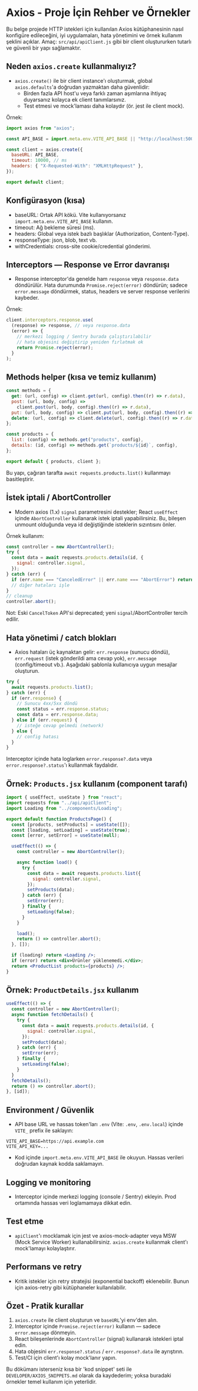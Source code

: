 # Axios - Proje İçin Rehber ve Örnekler

Bu belge projede HTTP istekleri için kullanılan Axios kütüphanesinin nasıl konfigüre edileceğini, iyi uygulamaları, hata yönetimini ve örnek kullanım şeklini açıklar. Amaç: `src/api/apiClient.js` gibi bir client oluştururken tutarlı ve güvenli bir yapı sağlamaktır.

## Neden `axios.create` kullanmalıyız?

- `axios.create()` ile bir client instance'ı oluşturmak, global `axios.defaults`'a doğrudan yazmaktan daha güvenlidir:
  - Birden fazla API host'u veya farklı zaman aşımlarına ihtiyaç duyarsanız kolayca ek client tanımlarsınız.
  - Test etmesi ve mock'laması daha kolaydır (ör. jest ile client mock).

Örnek:

```js
import axios from "axios";

const API_BASE = import.meta.env.VITE_API_BASE || "http://localhost:5001";

const client = axios.create({
  baseURL: API_BASE,
  timeout: 10000, // ms
  headers: { "X-Requested-With": "XMLHttpRequest" },
});

export default client;
```

## Konfigürasyon (kısa)

- baseURL: Ortak API kökü. Vite kullanıyorsanız `import.meta.env.VITE_API_BASE` kullanın.
- timeout: Ağ bekleme süresi (ms).
- headers: Global veya istek bazlı başlıklar (Authorization, Content-Type).
- responseType: json, blob, text vb.
- withCredentials: cross-site cookie/credential gönderimi.

## Interceptors — Response ve Error davranışı

- Response interceptor'da genelde ham `response` veya `response.data` döndürülür. Hata durumunda `Promise.reject(error)` döndürün; sadece `error.message` döndürmek, status, headers ve server response verilerini kaybeder.

Örnek:

```js
client.interceptors.response.use(
  (response) => response, // veya response.data
  (error) => {
    // merkezi logging / Sentry burada çalıştırılabilir
    // hata objesini değiştirip yeniden fırlatmak ok
    return Promise.reject(error);
  }
);
```

## Methods helper (kısa ve temiz kullanım)

```js
const methods = {
  get: (url, config) => client.get(url, config).then((r) => r.data),
  post: (url, body, config) =>
    client.post(url, body, config).then((r) => r.data),
  put: (url, body, config) => client.put(url, body, config).then((r) => r.data),
  delete: (url, config) => client.delete(url, config).then((r) => r.data),
};

const products = {
  list: (config) => methods.get("products", config),
  details: (id, config) => methods.get(`products/${id}`, config),
};

export default { products, client };
```

Bu yapı, çağıran tarafta `await requests.products.list()` kullanmayı basitleştirir.

## İstek iptali / AbortController

- Modern axios (1.x) `signal` parametresini destekler; React `useEffect` içinde `AbortController` kullanarak istek iptali yapabilirsiniz. Bu, bileşen unmount olduğunda veya id değiştiğinde isteklerin sızıntısını önler.

Örnek kullanım:

```js
const controller = new AbortController();
try {
  const data = await requests.products.details(id, {
    signal: controller.signal,
  });
} catch (err) {
  if (err.name === "CanceledError" || err.name === "AbortError") return;
  // diğer hataları işle
}
// cleanup
controller.abort();
```

Not: Eski `CancelToken` API'si deprecated; yeni `signal`/AbortController tercih edilir.

## Hata yönetimi / catch blokları

- Axios hataları üç kaynaktan gelir: `err.response` (sunucu döndü), `err.request` (istek gönderildi ama cevap yok), `err.message` (config/timeout vb.). Aşağıdaki şablonla kullanıcıya uygun mesajlar oluşturun.

```js
try {
  await requests.products.list();
} catch (err) {
  if (err.response) {
    // Sunucu 4xx/5xx döndü
    const status = err.response.status;
    const data = err.response.data;
  } else if (err.request) {
    // isteğe cevap gelmedi (network)
  } else {
    // config hatası
  }
}
```

Interceptor içinde hata loglarken `error.response?.data` veya `error.response?.status`'ı kullanmak faydalıdır.

## Örnek: `Products.jsx` kullanım (component tarafı)

```jsx
import { useEffect, useState } from "react";
import requests from "../api/apiClient";
import Loading from "../components/Loading";

export default function ProductsPage() {
  const [products, setProducts] = useState([]);
  const [loading, setLoading] = useState(true);
  const [error, setError] = useState(null);

  useEffect(() => {
    const controller = new AbortController();

    async function load() {
      try {
        const data = await requests.products.list({
          signal: controller.signal,
        });
        setProducts(data);
      } catch (err) {
        setError(err);
      } finally {
        setLoading(false);
      }
    }

    load();
    return () => controller.abort();
  }, []);

  if (loading) return <Loading />;
  if (error) return <div>Ürünler yüklenemedi.</div>;
  return <ProductList products={products} />;
}
```

## Örnek: `ProductDetails.jsx` kullanım

```jsx
useEffect(() => {
  const controller = new AbortController();
  async function fetchDetails() {
    try {
      const data = await requests.products.details(id, {
        signal: controller.signal,
      });
      setProduct(data);
    } catch (err) {
      setError(err);
    } finally {
      setLoading(false);
    }
  }
  fetchDetails();
  return () => controller.abort();
}, [id]);
```

## Environment / Güvenlik

- API base URL ve hassas token'ları `.env` (Vite: `.env`, `.env.local`) içinde `VITE_` prefix ile saklayın:

```
VITE_API_BASE=https://api.example.com
VITE_API_KEY=...
```

- Kod içinde `import.meta.env.VITE_API_BASE` ile okuyun. Hassas verileri doğrudan kaynak kodda saklamayın.

## Logging ve monitoring

- Interceptor içinde merkezi logging (console / Sentry) ekleyin. Prod ortamında hassas veri loglamamaya dikkat edin.

## Test etme

- `apiClient`'ı mocklamak için jest ve axios-mock-adapter veya MSW (Mock Service Worker) kullanabilirsiniz. `axios.create` kullanmak client'ı mock'lamayı kolaylaştırır.

## Performans ve retry

- Kritik istekler için retry stratejisi (exponential backoff) eklenebilir. Bunun için axios-retry gibi kütüphaneler kullanılabilir.

## Özet - Pratik kurallar

1. `axios.create` ile client oluşturun ve `baseURL`'yi env'den alın.
2. Interceptor içinde `Promise.reject(error)` kullanın — sadece `error.message` dönmeyin.
3. React bileşenlerinde `AbortController` (signal) kullanarak istekleri iptal edin.
4. Hata objesini `err.response?.status` / `err.response?.data` ile ayrıştırın.
5. Test/CI için client'ı kolay mock'lanır yapın.

Bu dökümanı isterseniz kısa bir 'kod snippet' seti ile `DEVELOPER/AXIOS_SNIPPETS.md` olarak da kaydederim; yoksa buradaki örnekler temel kullanım için yeterlidir.
